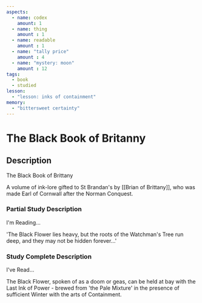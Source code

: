 ```yaml
---
aspects: 
  - name: codex
    amount: 1
  - name: thing
    amount : 1
  - name: readable
    amount : 1
  - name: "tally price"
    amount : 4
  - name: "mystery: moon"
    amount : 12
tags:
  - book
  - studied
lesson:
  - "lesson: inks of containment"
memory:
  - "bittersweet certainty"
---
```


# The Black Book of Britanny

## Description
The Black Book of Brittany

A volume of ink-lore gifted to St Brandan's by [[Brian of Brittany]], who was made Earl of Cornwall after the Norman Conquest.
### Partial Study Description
I'm Reading...

'The Black Flower lies heavy, but the roots of the Watchman's Tree run deep, and they may not be hidden forever…'
### Study Complete Description
I've Read...

The Black Flower, spoken of as a doom or geas, can be held at bay with the Last Ink of Power - brewed from 'the Pale Mixture' in the presence of sufficient Winter with the arts of Containment.